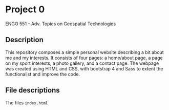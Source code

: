 # Project 0

ENGO 551 - Adv. Topics on Geospatial Technologies

## Description

This repository composes a simple personal website describing a bit about me and my interests.  It consists of four pages: a home/about page, a page on my sport interests, a photo gallery, and a contact page.  The webpage was created using HTML and CSS, with bootstrap 4 and Sass to extent the functionalist and improve the code.

## File descriptions

The files `index.html`